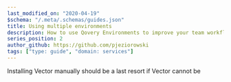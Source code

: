 ```yaml
---
last_modified_on: "2020-04-19"
$schema: "/.meta/.schemas/guides.json"
title: Using multiple environments
description: How to use Qovery Environments to improve your team workflows
series_position: 2
author_github: https://github.com/pjeziorowski
tags: ["type: guide", "domain: services"]
---
```

Installing Vector manually should be a last resort if Vector cannot be



